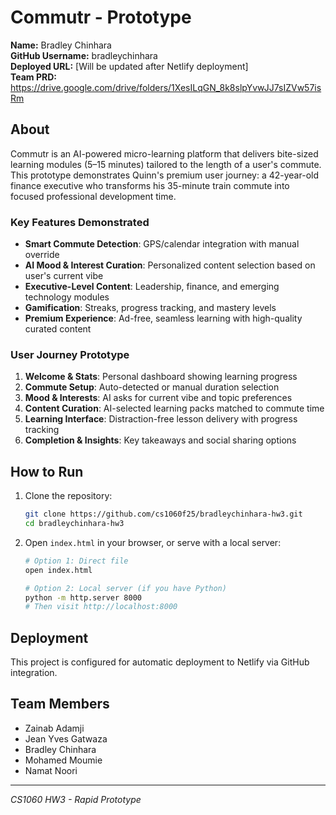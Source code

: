 # Commutr - Prototype

**Name:** Bradley Chinhara  
**GitHub Username:** bradleychinhara  
**Deployed URL:** [Will be updated after Netlify deployment]  
**Team PRD:** https://drive.google.com/drive/folders/1XesILqGN_8k8slpYvwJJ7sIZVw57isRm

## About
Commutr is an AI-powered micro-learning platform that delivers bite-sized learning modules (5–15 minutes) tailored to the length of a user's commute. This prototype demonstrates Quinn's premium user journey: a 42-year-old finance executive who transforms his 35-minute train commute into focused professional development time.

### Key Features Demonstrated
- **Smart Commute Detection**: GPS/calendar integration with manual override
- **AI Mood & Interest Curation**: Personalized content selection based on user's current vibe
- **Executive-Level Content**: Leadership, finance, and emerging technology modules
- **Gamification**: Streaks, progress tracking, and mastery levels
- **Premium Experience**: Ad-free, seamless learning with high-quality curated content

### User Journey Prototype
1. **Welcome & Stats**: Personal dashboard showing learning progress
2. **Commute Setup**: Auto-detected or manual duration selection
3. **Mood & Interests**: AI asks for current vibe and topic preferences
4. **Content Curation**: AI-selected learning packs matched to commute time
5. **Learning Interface**: Distraction-free lesson delivery with progress tracking
6. **Completion & Insights**: Key takeaways and social sharing options

## How to Run
1. Clone the repository:
   ```bash
   git clone https://github.com/cs1060f25/bradleychinhara-hw3.git
   cd bradleychinhara-hw3
   ```

2. Open `index.html` in your browser, or serve with a local server:
   ```bash
   # Option 1: Direct file
   open index.html
   
   # Option 2: Local server (if you have Python)
   python -m http.server 8000
   # Then visit http://localhost:8000
   ```

## Deployment
This project is configured for automatic deployment to Netlify via GitHub integration.

## Team Members
- Zainab Adamji
- Jean Yves Gatwaza  
- Bradley Chinhara
- Mohamed Moumie
- Namat Noori

---
*CS1060 HW3 - Rapid Prototype*
